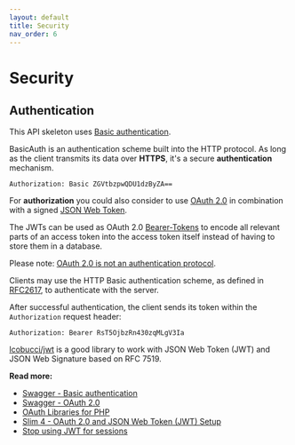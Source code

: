 ```yaml
---
layout: default
title: Security
nav_order: 6
---
```


# Security

## Authentication

This API skeleton uses [Basic authentication](https://en.wikipedia.org/wiki/Basic_access_authentication).

BasicAuth is an authentication scheme built into the HTTP protocol. 
As long as the client transmits its data over **HTTPS**, 
it's a secure **authentication** mechanism.  

```
Authorization: Basic ZGVtbzpwQDU1dzByZA==
```

For **authorization** you could also consider to use [OAuth 2.0](https://oauth.net/2/) in combination with a signed [JSON Web Token](https://oauth.net/2/jwt/).

The JWTs can be used as OAuth 2.0 [Bearer-Tokens](https://oauth.net/2/bearer-tokens/) to encode all relevant parts of an access token into the access token itself instead of having to store them in a database.

Please note: [OAuth 2.0 is not an authentication protocol](https://oauth.net/articles/authentication/).

Clients may use the HTTP Basic authentication scheme, as defined in [RFC2617](https://tools.ietf.org/html/rfc2617),
to authenticate with the server.

After successful authentication, the client sends its token within the `Authorization` request header:

```
Authorization: Bearer RsT5OjbzRn430zqMLgV3Ia
```

[lcobucci/jwt](https://github.com/lcobucci/jwt) is a good library to work with JSON Web Token (JWT) 
and JSON Web Signature based on RFC 7519.

**Read more:** 

* [Swagger - Basic authentication](https://swagger.io/docs/specification/authentication/basic-authentication/)
* [Swagger - OAuth 2.0](https://swagger.io/docs/specification/authentication/oauth2/)
* [OAuth Libraries for PHP](https://oauth.net/code/php/)
* [Slim 4 - OAuth 2.0 and JSON Web Token (JWT) Setup](https://odan.github.io/2019/12/02/slim4-oauth2-jwt.html)
* [Stop using JWT for sessions](http://cryto.net/~joepie91/blog/2016/06/13/stop-using-jwt-for-sessions/)
